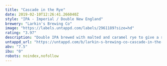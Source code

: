 ```yaml
---
title: "Cascade in the Rye"
date: 2019-02-10T12:26:41.266040Z
style: "IPA - Imperial / Double New England"
brewery: "Larkin's Brewing Co"
image: "https://labels.untappd.com/labels/2961189?size=hd"
rating: "3.97"
description: "Double IPA brewed with malted and caramel rye to give a sweet, spicy malt base. Vermont yeast gives a big chewy body with peach, apricot and perfumed notes. Centennial and Citra in the whirlpool, followed by a double dry hop of Cascade, Mosaic and Citra, gives a complex bouquet of stone fruits, grapefruit, rosewater and berries."
untappd_url: "https://untappd.com/b/larkin-s-brewing-co-cascade-in-the-rye/2961189"
abv: "7.5"
ibu: "0"
robots: noindex,nofollow
---
```


